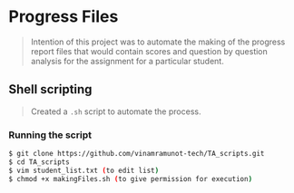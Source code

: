 # Progress Files

> Intention of this project was to automate the making of the progress report files that would contain scores and question by question analysis for the assignment for a particular student.


## Shell scripting

> Created a ```.sh``` script to automate the process.

### Running the script

```bash
$ git clone https://github.com/vinamramunot-tech/TA_scripts.git
$ cd TA_scripts
$ vim student_list.txt (to edit list)
$ chmod +x makingFiles.sh (to give permission for execution)
```
